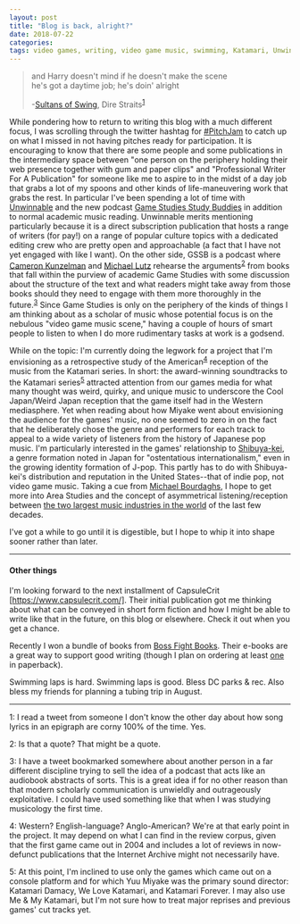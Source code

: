 ```yaml
---
layout: post
title: "Blog is back, alright?"
date: 2018-07-22
categories:
tags: video games, writing, video game music, swimming, Katamari, Unwinnable, Game Studies Study Buddies, Yuu Miyake, Shibuya-kei, Michael Bourdaghs, CapsuleCrit, Cool Japan, Weird Japan
---
```


> and Harry doesn't mind if he doesn't make the scene</br>he's got a daytime job; he's doin' alright
>
> -[Sultans of Swing](https://www.youtube.com/watch?v=0fAQhSRLQnM), Dire Straits<sup>[1](#note1)</sup>

While pondering how to return to writing this blog with a much different focus, I was scrolling through the twitter hashtag for [#PitchJam](http://ggw.orbytl.com/pitchjam-6-your-questions-answered/) to catch up on what I missed in not having pitches ready for participation. It is encouraging to know that there are some people and some publications in the intermediary space between "one person on the periphery holding their web presence together with gum and paper clips" and "Professional Writer For A Publication" for someone like me to aspire to in the midst of a day job that grabs a lot of my spoons and other kinds of life-maneuvering work that grabs the rest. In particular I've been spending a lot of time with [Unwinnable](https://unwinnable.com/) and the new podcast [Game Studies Study Buddies](http://rangedtouch.com/category/gamestudiesstudybuddies/feed/) in addition to normal academic music reading. Unwinnable merits mentioning particularly because it is a direct subscription publication that hosts a range of writers (for pay!) on a range of popular culture topics with a dedicated editing crew who are pretty open and approachable (a fact that I have not yet engaged with like I want). On the other side, GSSB is a podcast where [Cameron Kunzelman](https://thiscageisworms.com/) and [Michael Lutz](http://correlatedcontents.com/) rehearse the arguments<sup>[2](#note2)</sup> from books that fall within the purview of academic Game Studies with some discussion about the structure of the text and what readers might take away from those books should they need to engage with them more thoroughly in the future.<sup>[3](#note3)</sup> Since Game Studies is only on the periphery of the kinds of things I am thinking about as a scholar of music whose potential focus is on the nebulous "video game music scene," having a couple of hours of smart people to listen to when I do more rudimentary tasks at work is a godsend.

While on the topic: I'm currently doing the legwork for a project that I'm envisioning as a retrospective study of the American<sup>[4](#note4)</sup> reception of the music from the Katamari series. In short: the award-winning soundtracks to the Katamari series<sup>[5](#note5)</sup> attracted attention from our games media for what many thought was weird, quirky, and unique music to underscore the Cool Japan/Weird Japan reception that the game itself had in the Western mediasphere. Yet when reading about how Miyake went about envisioning the audience for the games' music, no one seemed to zero in on the fact that he deliberately chose the genre and performers for each track to appeal to a wide variety of listeners from the history of Japanese pop music. I'm particularly interested in the games' relationship to [Shibuya-kei](https://en.wikipedia.org/wiki/Shibuya-kei), a genre formation noted in Japan for "ostentatious internationalism," even in the growing identity formation of J-pop. This partly has to do with Shibuya-kei's distribution and reputation in the United States--that of indie pop, not video game music. Taking a cue from [Michael Bourdaghs](https://cup.columbia.edu/book/sayonara-amerika-sayonara-nippon/9780231158756), I hope to get more into Area Studies and the concept of asymmetrical listening/reception between [the two largest music industries in the world](https://en.wikipedia.org/wiki/Global_music_industry_market_share_data) of the last few decades.

I've got a while to go until it is digestible, but I hope to whip it into shape sooner rather than later.

---
#### Other things

I'm looking forward to the next installment of CapsuleCrit [https://www.capsulecrit.com/]. Their initial publication got me thinking about what can be conveyed in short form fiction and how I might be able to write like that in the future, on this blog or elsewhere. Check it out when you get a chance.

Recently I won a bundle of books from [Boss Fight Books](https://bossfightbooks.com/). Their e-books are a great way to support good writing (though I plan on ordering at least [one](https://bossfightbooks.com/products/katamari-damacy-by-l-e-hall) in paperback).

Swimming laps is hard. Swimming laps is good. Bless DC parks & rec. Also bless my friends for planning a tubing trip in August.

---

<a name="note1">1</a>: I read a tweet from someone I don't know the other day about how song lyrics in an epigraph are corny 100% of the time. Yes.

<a name="note2">2</a>: Is that a quote? That might be a quote.

<a name="note3">3</a>: I have a tweet bookmarked somewhere about another person in a far different discipline trying to sell the idea of a podcast that acts like an audiobook abstracts of sorts. This is a great idea if for no other reason than that modern scholarly communication is unwieldly and outrageously exploitative. I could have used something like that when I was studying musicology the first time.

<a name="note4">4</a>: Western? English-language? Anglo-American? We're at that early point in the project. It may depend on what I can find in the review corpus, given that the first game came out in 2004 and includes a lot of reviews in now-defunct publications that the Internet Archive might not necessarily have.

<a name="note5">5</a>: At this point, I'm inclined to use only the games which came out on a console platform and for which Yuu Miyake was the primary sound director: Katamari Damacy, We Love Katamari, and Katamari Forever. I may also use Me & My Katamari, but I'm not sure how to treat major reprises and previous games' cut tracks yet.
